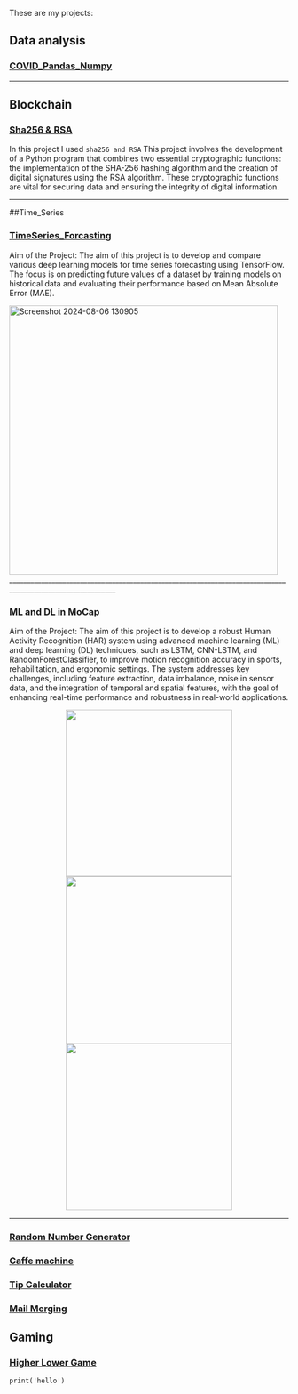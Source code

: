 
These are my projects:

## Data analysis
### [COVID_Pandas_Numpy](https://github.com/Mohammadbk93/projects/blob/main/COVID%20Pandas%2C%20Numpy.ipynb)

____________________________________________________________________________________________________________
## Blockchain

### [Sha256 & RSA](https://github.com/Mohammadbk93/projects/blob/main/Project%20SHA256%20%26%20RSA-Copy1.ipynb)
In this project I used `sha256 and RSA`
This project involves the development of a Python program that combines two essential cryptographic functions: the implementation of the SHA-256 hashing algorithm and the creation of digital signatures using the RSA algorithm. These cryptographic functions are vital for securing data and ensuring the integrity of digital information.
____________________________________________________________________________________________________________
##Time_Series

### [TimeSeries_Forcasting](https://github.com/Mohammadbk93/projects/blob/main/time_series_forecasting_in_tensorflow.Project.ipynb)
Aim of the Project:
The aim of this project is to develop and compare various deep learning models for time series forecasting using TensorFlow. The focus is on predicting future values of a dataset by training models on historical data and evaluating their performance based on Mean Absolute Error (MAE).

<img width="484" alt="Screenshot 2024-08-06 130905" src="https://github.com/user-attachments/assets/32b84030-7d81-4e74-a4ef-53bf1e90887f">
____________________________________________________________________________________________________________


### [ML and DL in MoCap](https://github.com/Mohammadbk93/projects/blob/main/HAR_MotionCapture_Thesis.ipynb)
Aim of the Project:
The aim of this project is to develop a robust Human Activity Recognition (HAR) system using advanced machine learning (ML) and deep learning (DL) techniques, such as LSTM, CNN-LSTM, and RandomForestClassifier, to improve motion recognition accuracy in sports, rehabilitation, and ergonomic settings. The system addresses key challenges, including feature extraction, data imbalance, noise in sensor data, and the integration of temporal and spatial features, with the goal of enhancing real-time performance and robustness in real-world applications.

<p align="center">
  <img src="https://github.com/user-attachments/assets/28f78d73-23f7-4e9e-bcec-85cbea27bf5c" width="300" height="300">
  <img src="https://github.com/user-attachments/assets/31470d3e-77f8-46f7-968f-427aeb2bbd6e" width="300" height="300">
  <img src="https://github.com/user-attachments/assets/76480683-5005-45ef-93af-6762c175d6ad" width="300" height="300">
</p>

____________________________________________________________________________________________________________

### [Random Number Generator](https://github.com/Mohammadbk93/projects/blob/main/Project%20SHA256%20%26%20RSA-Copy1.ipynb)
### [Caffe machine](https://github.com/Mohammadbk93/projects/blob/main/Coffe%20machine/main.py)
### [Tip Calculator](https://github.com/Mohammadbk93/projects/blob/main/Tip%20Calculator%20Project%20-%20Copy.py)
### [Mail Merging](https://github.com/Mohammadbk93/projects/blob/main/Mail%20Merge%20Project%20Start/main.py)


## Gaming
### [Higher Lower Game](https://github.com/Mohammadbk93/projects/blob/main/Higher%20lower%20game/main.py)


```
print('hello')
```
